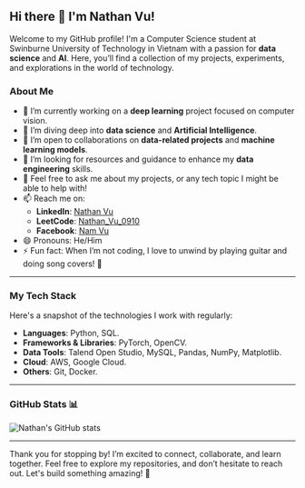 ## Hi there 👋 I'm Nathan Vu!

Welcome to my GitHub profile! I'm a Computer Science student at Swinburne University of Technology in Vietnam with a passion for **data science** and **AI**. Here, you’ll find a collection of my projects, experiments, and explorations in the world of technology.

### About Me
- 🔭 I’m currently working on a **deep learning** project focused on computer vision.
- 🌱 I’m diving deep into **data science** and **Artificial Intelligence**.
- 👯 I’m open to collaborations on **data-related projects** and **machine learning models**.
- 🤔 I’m looking for resources and guidance to enhance my **data engineering** skills.
- 💬 Feel free to ask me about my projects, or any tech topic I might be able to help with!
- 📫 Reach me on:
  - **LinkedIn**: [Nathan Vu](https://www.linkedin.com/in/nathanvu091005/)
  - **LeetCode**: [Nathan_Vu_0910](https://leetcode.com/u/Nathan_Vu_0910/)
  - **Facebook**: [Nam Vu](https://www.facebook.com/nam.vuthanh.7399786)
- 😄 Pronouns: He/Him
- ⚡ Fun fact: When I’m not coding, I love to unwind by playing guitar and doing song covers! 🎸

---

### My Tech Stack
Here's a snapshot of the technologies I work with regularly:

- **Languages**: Python, SQL.
- **Frameworks & Libraries**: PyTorch, OpenCV.
- **Data Tools**: Talend Open Studio, MySQL, Pandas, NumPy, Matplotlib.
- **Cloud**: AWS, Google Cloud.
- **Others**: Git, Docker.

---

### GitHub Stats 📊
![Nathan's GitHub stats](https://github-readme-stats.vercel.app/api?username=NathanVuSwinburne&show_icons=true&theme=radical)

---

Thank you for stopping by! I’m excited to connect, collaborate, and learn together. Feel free to explore my repositories, and don’t hesitate to reach out. Let's build something amazing! 🚀
